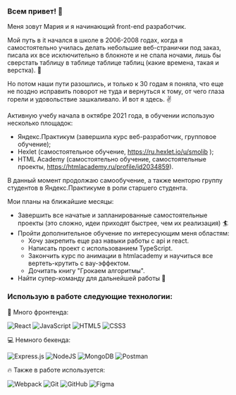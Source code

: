 ### Всем привет! 👋
Меня зовут Мария и я начинающий front-end разработчик.

Мой путь в it начался в школе в 2006-2008 годах, когда я самостоятельно училась делать небольшие веб-странички под заказ, писала их все исключительно в блокноте и не спала ночами, лишь бы сверстать таблицу в таблице таблице таблиц (какие времена, такая и верстка). :muscle:

Но потом наши пути разошлись, и только к 30 годам я поняла, что еще не поздно исправить поворот не туда и вернуться к тому, от чего глаза горели и удовольствие зашкаливало. И вот я здесь. :v:

Активную учебу начала в октябре 2021 года, в обучении использую несколько площадок:

- Яндекс.Практикум (завершила курс веб-разработчик, групповое обучение);
- Hexlet (самостоятельное обучение, https://ru.hexlet.io/u/smolib );
- HTML Academy (самостоятельно обучение, самостоятельные проекты, https://htmlacademy.ru/profile/id2034859).

В данный момент продолжаю самообучение, а также менторю группу студентов в Яндекс.Практикуме в роли старшего студента.

Мои планы на ближайшие месяцы:
- Завершить все начатые и запланированные самостоятельные проекты (это сложно, идеи приходят быстрее, чем их реализация) :surfer:
- Пройти дополнительное обучение по интересующим меня областям:
   - Хочу закрепить еще раз навыки работы с api и react.
   - Написать проект с использованием TypeScript.
   - Закончить курс по анимации в htmlacademy и научиться все вертеть-крутить с вау-эффектом.
   - Дочитать книгу "Грокаем алгоритмы".
- Найти супер-команду для дальнейшей работы 👯

### Использую в работе следующие технологии:
:tada: Много фронтенда:

![React](https://img.shields.io/badge/react-%2320232a.svg?style=for-the-badge&logo=react&logoColor=%2361DAFB)
![JavaScript](https://img.shields.io/badge/javascript-%23323330.svg?style=for-the-badge&logo=javascript&logoColor=%23F7DF1E)
![HTML5](https://img.shields.io/badge/html5-%23E34F26.svg?style=for-the-badge&logo=html5&logoColor=white)
![CSS3](https://img.shields.io/badge/css3-%231572B6.svg?style=for-the-badge&logo=css3&logoColor=white)

:computer: Немного бекенда:

![Express.js](https://img.shields.io/badge/express.js-%23404d59.svg?style=for-the-badge&logo=express&logoColor=%2361DAFB)
![NodeJS](https://img.shields.io/badge/node.js-6DA55F?style=for-the-badge&logo=node.js&logoColor=white)
![MongoDB](https://img.shields.io/badge/MongoDB-%234ea94b.svg?style=for-the-badge&logo=mongodb&logoColor=white)	
![Postman](https://img.shields.io/badge/Postman-FF6C37?style=for-the-badge&logo=postman&logoColor=white)

:fire: Также в работе используется:

![Webpack](https://img.shields.io/badge/webpack-%238DD6F9.svg?style=for-the-badge&logo=webpack&logoColor=black)
![Git](https://img.shields.io/badge/git-%23F05033.svg?style=for-the-badge&logo=git&logoColor=white)
![GitHub](https://img.shields.io/badge/github-%23121011.svg?style=for-the-badge&logo=github&logoColor=white)
![Figma](https://img.shields.io/badge/figma-%23F24E1E.svg?style=for-the-badge&logo=figma&logoColor=white)
